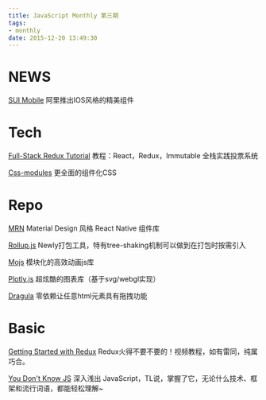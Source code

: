 ```yaml
---
title: JavaScript Monthly 第三期
tags:
- monthly
date: 2015-12-20 13:49:30
---
```

# NEWS

[SUI Mobile](https://github.com/sdc-alibaba/SUI-Mobile)
阿里推出IOS风格的精美组件

# Tech

[Full-Stack Redux Tutorial](http://teropa.info/blog/2015/09/10/full-stack-redux-tutorial.html)
教程：React，Redux，Immutable 全栈实践投票系统

[Css-modules](https://github.com/css-modules/css-modules)
更全面的组件化CSS

# Repo

[MRN](https://github.com/binggg/mrn)
Material Design 风格 React Native 组件库

[Rollup.js](https://github.com/rollup/rollup)
Newly打包工具，特有tree-shaking机制可以做到在打包时按需引入

[Mojs](https://github.com/legomushroom/mojs)
模块化的高效动画js库

[Plotly.js](https://github.com/plotly/plotly.js)
超炫酷的图表库（基于svg/webgl实现）

[Dragula](https://github.com/bevacqua/dragula)
零依赖让任意html元素具有拖拽功能

# Basic

[Getting Started with Redux](https://egghead.io/lessons/javascript-redux-the-single-immutable-state-tree)
Redux火得不要不要的！视频教程，如有雷同，纯属巧合。

[You Don't Know JS](https://github.com/getify/You-Dont-Know-JS)
深入浅出 JavaScript，TL说，掌握了它，无论什么技术、框架和流行词语，都能轻松理解~